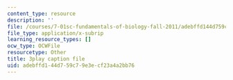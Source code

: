 ```yaml
---
content_type: resource
description: ''
file: /courses/7-01sc-fundamentals-of-biology-fall-2011/adebffd144d759c79e3ecf23a4a2bb76_Rn9zldxtZko.vtt
file_type: application/x-subrip
learning_resource_types: []
ocw_type: OCWFile
resourcetype: Other
title: 3play caption file
uid: adebffd1-44d7-59c7-9e3e-cf23a4a2bb76
---
```

